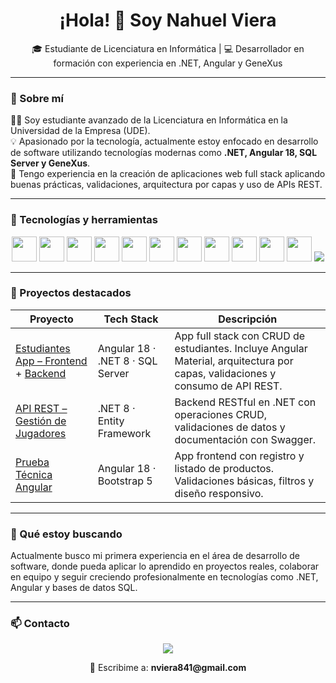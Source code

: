 <h1 align="center">¡Hola! 👋 Soy Nahuel Viera</h1>
<p align="center">🎓 Estudiante de Licenciatura en Informática | 💻 Desarrollador en formación con experiencia en .NET, Angular y GeneXus</p>

---

### 🚀 Sobre mí

👨‍💻 Soy estudiante avanzado de la Licenciatura en Informática en la Universidad de la Empresa (UDE).  
💡 Apasionado por la tecnología, actualmente estoy enfocado en desarrollo de software utilizando tecnologías modernas como **.NET, Angular 18, SQL Server y GeneXus**.  
🔧 Tengo experiencia en la creación de aplicaciones web full stack aplicando buenas prácticas, validaciones, arquitectura por capas y uso de APIs REST.

---

### 🧠 Tecnologías y herramientas

<div align="center">
  <img src="https://cdn.jsdelivr.net/gh/devicons/devicon/icons/csharp/csharp-original.svg" width="40"/>
  <img src="https://cdn.jsdelivr.net/gh/devicons/devicon/icons/typescript/typescript-original.svg" width="40"/>
  <img src="https://cdn.jsdelivr.net/gh/devicons/devicon/icons/html5/html5-original.svg" width="40"/>
  <img src="https://cdn.jsdelivr.net/gh/devicons/devicon/icons/css3/css3-original.svg" width="40"/>
  <img src="https://cdn.jsdelivr.net/gh/devicons/devicon/icons/angularjs/angularjs-original.svg" width="40"/>
  <img src="https://cdn.jsdelivr.net/gh/devicons/devicon/icons/dotnetcore/dotnetcore-original.svg" width="40"/>
  <img src="https://cdn.jsdelivr.net/gh/devicons/devicon/icons/microsoftsqlserver/microsoftsqlserver-plain.svg" width="40"/>
  <img src="https://cdn.jsdelivr.net/gh/devicons/devicon/icons/visualstudio/visualstudio-plain.svg" width="40"/>
  <img src="https://cdn.jsdelivr.net/gh/devicons/devicon/icons/vscode/vscode-original.svg" width="40"/>
  <img src="https://cdn.jsdelivr.net/gh/devicons/devicon/icons/git/git-original.svg" width="40"/>
  <img src="https://cdn.jsdelivr.net/gh/devicons/devicon/icons/github/github-original.svg" width="40"/>
  <img src="https://img.shields.io/badge/GeneXus-Plataforma-informational?style=flat-square" />
</div>

---

### 🌟 Proyectos destacados

| Proyecto | Tech Stack | Descripción |
|----------|------------|-------------|
| [Estudiantes App – Frontend](https://github.com/Nahuevp/EstudiantesAPI-frontend) + [Backend](https://github.com/Nahuevp/EstudiantesAPI-backend) | Angular 18 · .NET 8 · SQL Server | App full stack con CRUD de estudiantes. Incluye Angular Material, arquitectura por capas, validaciones y consumo de API REST. |
| [API REST – Gestión de Jugadores](https://github.com/Nahuevp/JugadorAPI) | .NET 8 · Entity Framework | Backend RESTful en .NET con operaciones CRUD, validaciones de datos y documentación con Swagger. |
| [Prueba Técnica Angular](https://github.com/Nahuevp/prueba-tecnica) | Angular 18 · Bootstrap 5 | App frontend con registro y listado de productos. Validaciones básicas, filtros y diseño responsivo. |

---

### 🎯 Qué estoy buscando

Actualmente busco mi primera experiencia en el área de desarrollo de software, donde pueda aplicar lo aprendido en proyectos reales, colaborar en equipo y seguir creciendo profesionalmente en tecnologías como .NET, Angular y bases de datos SQL.

---

### 📫 Contacto

<p align="center">
  <a href="https://www.linkedin.com/in/nahuel-viera-porta-518077281" target="_blank">
    <img src="https://img.shields.io/badge/Conectá%20conmigo%20en-LinkedIn-blue?style=for-the-badge&logo=linkedin&logoColor=white" />
  </a>
</p>

<p align="center">
  📧 Escribime a: <strong>nviera841@gmail.com</strong>
</p>

